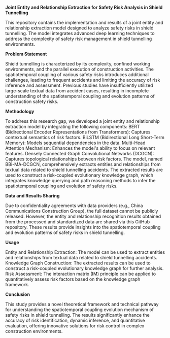 **Joint Entity and Relationship Extraction for Safety Risk Analysis in Shield Tunnelling**

This repository contains the implementation and results of a joint entity and relationship extraction model designed to analyze safety risks in shield tunnelling. The model integrates advanced deep learning techniques to address the complexity of safety risk management in shield tunnelling environments.

**Problem Statement**

Shield tunnelling is characterized by its complexity, confined working environments, and the parallel execution of construction activities. The spatiotemporal coupling of various safety risks introduces additional challenges, leading to frequent accidents and limiting the accuracy of risk inference and assessment. Previous studies have insufficiently utilized large-scale textual data from accident cases, resulting in incomplete understanding of the spatiotemporal coupling and evolution patterns of construction safety risks.

**Methodology**

To address this research gap, we developed a joint entity and relationship extraction model by integrating the following components:
BERT (Bidirectional Encoder Representations from Transformers): Captures contextual semantics of risk factors.
BiLSTM (Bidirectional Long Short-Term Memory): Models sequential dependencies in the data.
Multi-Head Attention Mechanism: Enhances the model's ability to focus on relevant features.
Densely Connected Graph Convolutional Networks (DCGCN): Captures topological relationships between risk factors.
The model, named BBi-MA-DCGCN, comprehensively extracts entities and relationships from textual data related to shield tunnelling accidents. The extracted results are used to construct a risk-coupled evolutionary knowledge graph, which integrates knowledge querying and path reasoning methods to infer the spatiotemporal coupling and evolution of safety risks.

**Data and Results Sharing**

Due to confidentiality agreements with data providers (e.g., China Communications Construction Group), the full dataset cannot be publicly released. However, the entity and relationship recognition results obtained from the processed and standardized data are shared via this GitHub repository. These results provide insights into the spatiotemporal coupling and evolution patterns of safety risks in shield tunnelling.

**Usage**

Entity and Relationship Extraction: The model can be used to extract entities and relationships from textual data related to shield tunnelling accidents.
Knowledge Graph Construction: The extracted results can be used to construct a risk-coupled evolutionary knowledge graph for further analysis.
Risk Assessment: The interaction matrix (IM) principle can be applied to quantitatively assess risk factors based on the knowledge graph framework.

**Conclusion**

This study provides a novel theoretical framework and technical pathway for understanding the spatiotemporal coupling evolution mechanism of safety risks in shield tunnelling. The results significantly enhance the accuracy of risk identification, dynamic inference, and quantitative evaluation, offering innovative solutions for risk control in complex construction environments.
